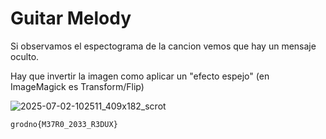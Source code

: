 # Guitar Melody

Si observamos el espectograma de la cancion vemos que hay un mensaje oculto.

Hay que invertir la imagen como aplicar un "efecto espejo" (en ImageMagick es Transform/Flip)

![2025-07-02-102511_409x182_scrot](https://github.com/user-attachments/assets/8dbfbab2-c140-4f9f-b5d3-0b390fa14b87)

`grodno{M37R0_2033_R3DUX}`

